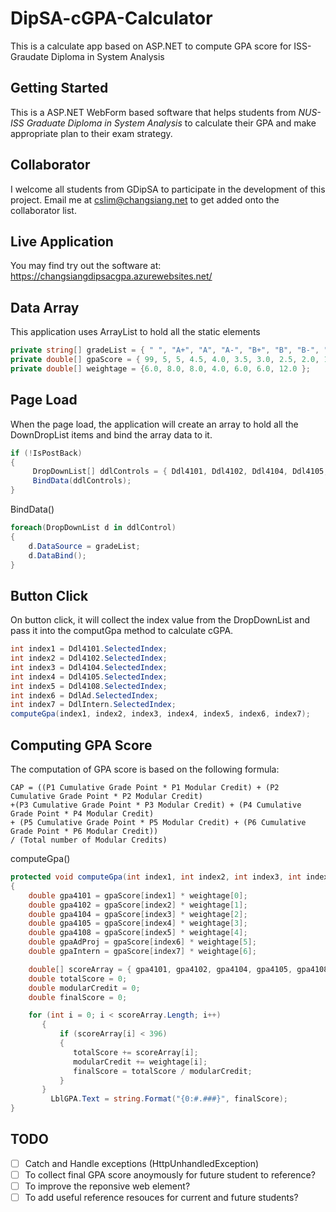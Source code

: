 # DipSA-cGPA-Calculator
This is a calculate app based on ASP.NET to compute GPA score for ISS-Graudate Diploma in System Analysis

## Getting Started
This is a ASP.NET WebForm based software that helps students from <i>NUS-ISS Graduate Diploma in System Analysis</i>
to calculate their GPA and make appropriate plan to their exam strategy.

## Collaborator
I welcome all students from GDipSA to participate in the development of this project. Email me at cslim@changsiang.net to get added onto the collaborator list.

## Live Application 
You may find try out the software at: https://changsiangdipsacgpa.azurewebsites.net/

## Data Array
This application uses ArrayList to hold all the static elements
```C#
private string[] gradeList = { " ", "A+", "A", "A-", "B+", "B", "B-", "C+", "C", "D+", "D", "F" };
private double[] gpaScore = { 99, 5, 5, 4.5, 4.0, 3.5, 3.0, 2.5, 2.0, 1.5, 1.0, 0 };
private double[] weightage = {6.0, 8.0, 8.0, 4.0, 6.0, 6.0, 12.0 };
```

## Page Load
When the page load, the application will create an array to hold all the DownDropList items and bind the array data to it.
```C#
if (!IsPostBack)
{
     DropDownList[] ddlControls = { Ddl4101, Ddl4102, Ddl4104, Ddl4105, Ddl4108, DdlAd, DdlIntern };
     BindData(ddlControls);
}
 ```
 
 BindData()
 
 ```C#
foreach(DropDownList d in ddlControl)
{
     d.DataSource = gradeList;
     d.DataBind();
}
```
## Button Click
On button click, it will collect the index value from the DropDownList and pass it into the computGpa method to calculate cGPA.
```C#
int index1 = Ddl4101.SelectedIndex;
int index2 = Ddl4102.SelectedIndex;
int index3 = Ddl4104.SelectedIndex;
int index4 = Ddl4105.SelectedIndex;
int index5 = Ddl4108.SelectedIndex;
int index6 = DdlAd.SelectedIndex;
int index7 = DdlIntern.SelectedIndex;
computeGpa(index1, index2, index3, index4, index5, index6, index7);
 ```


## Computing GPA Score
The computation of GPA score is based on the following formula:
<br/>
```
CAP = ((P1 Cumulative Grade Point * P1 Modular Credit) + (P2 Cumulative Grade Point * P2 Modular Credit) 
+(P3 Cumulative Grade Point * P3 Modular Credit) + (P4 Cumulative Grade Point * P4 Modular Credit) 
+ (P5 Cumulative Grade Point * P5 Modular Credit) + (P6 Cumulative Grade Point * P6 Modular Credit)) 
/ (Total number of Modular Credits)
```
computeGpa()
```C#
protected void computeGpa(int index1, int index2, int index3, int index4, int index5, int index6, int index7)
{
    double gpa4101 = gpaScore[index1] * weightage[0];
    double gpa4102 = gpaScore[index2] * weightage[1];
    double gpa4104 = gpaScore[index3] * weightage[2];
    double gpa4105 = gpaScore[index4] * weightage[3];
    double gpa4108 = gpaScore[index5] * weightage[4];
    double gpaAdProj = gpaScore[index6] * weightage[5];
    double gpaIntern = gpaScore[index7] * weightage[6];

    double[] scoreArray = { gpa4101, gpa4102, gpa4104, gpa4105, gpa4108, gpaAdProj, gpaIntern };
    double totalScore = 0;
    double modularCredit = 0;
    double finalScore = 0;

    for (int i = 0; i < scoreArray.Length; i++)
       {
           if (scoreArray[i] < 396)
           {
              totalScore += scoreArray[i];
              modularCredit += weightage[i];
              finalScore = totalScore / modularCredit;
           }
       }
         LblGPA.Text = string.Format("{0:#.###}", finalScore);
}
```
 ## TODO
- [ ] Catch and Handle exceptions (HttpUnhandledException)
- [ ] To collect final GPA score anoymously for future student to reference?
- [ ] To improve the reponsive web element?
- [ ] To add useful reference resouces for current and future students?
